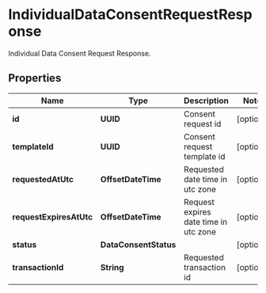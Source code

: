 

# IndividualDataConsentRequestResponse

Individual Data Consent Request Response.

## Properties

Name | Type | Description | Notes
------------ | ------------- | ------------- | -------------
**id** | **UUID** | Consent request id |  [optional]
**templateId** | **UUID** | Consent request template id |  [optional]
**requestedAtUtc** | **OffsetDateTime** | Requested date time in utc zone |  [optional]
**requestExpiresAtUtc** | **OffsetDateTime** | Request expires date time in utc zone |  [optional]
**status** | **DataConsentStatus** |  |  [optional]
**transactionId** | **String** | Requested transaction id |  [optional]



